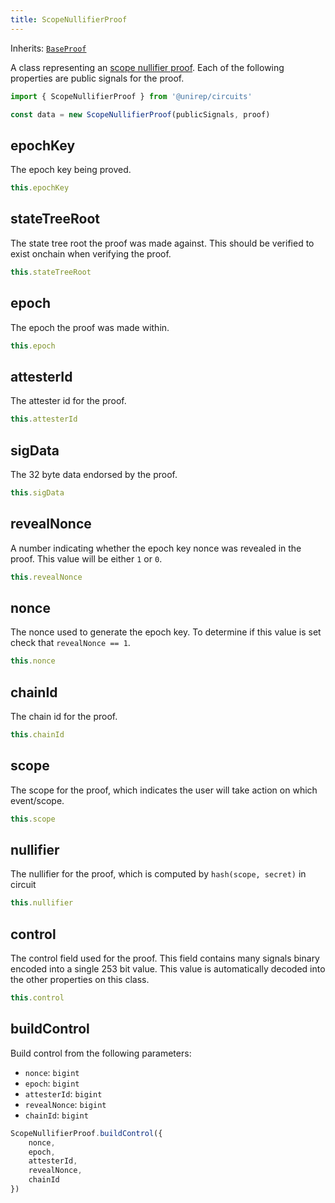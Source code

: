 ```yaml
---
title: ScopeNullifierProof
---
```


Inherits: [`BaseProof`](base-proof)

A class representing an [scope nullifier proof](circuits#scope-nullifier-proof). Each of the following properties are public signals for the proof.

```ts
import { ScopeNullifierProof } from '@unirep/circuits'

const data = new ScopeNullifierProof(publicSignals, proof)
```

## epochKey

The epoch key being proved.

```ts
this.epochKey
```

## stateTreeRoot

The state tree root the proof was made against. This should be verified to exist onchain when verifying the proof.

```ts
this.stateTreeRoot
```

## epoch

The epoch the proof was made within.

```ts
this.epoch
```

## attesterId

The attester id for the proof.

```ts
this.attesterId
```

## sigData

The 32 byte data endorsed by the proof.

```ts
this.sigData
```

## revealNonce

A number indicating whether the epoch key nonce was revealed in the proof. This value will be either `1` or `0`.

```ts
this.revealNonce
```

## nonce

The nonce used to generate the epoch key. To determine if this value is set check that `revealNonce == 1`.

```ts
this.nonce
```

## chainId

The chain id for the proof.

```ts
this.chainId
```

## scope

The scope for the proof, which indicates the user will take action on which event/scope.

```ts
this.scope
```

## nullifier

The nullifier for the proof, which is computed by `hash(scope, secret)` in circuit

```ts
this.nullifier
```

## control

The control field used for the proof. This field contains many signals binary encoded into a single 253 bit value. This value is automatically decoded into the other properties on this class.

```ts
this.control
```

## buildControl

Build control from the following parameters:
- `nonce`: `bigint`
- `epoch`: `bigint`
- `attesterId`: `bigint`
- `revealNonce`: `bigint`
- `chainId`: `bigint`

```ts
ScopeNullifierProof.buildControl({
    nonce,
    epoch,
    attesterId,
    revealNonce,
    chainId
})
```
